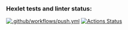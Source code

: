 ### Hexlet tests and linter status:
[![.github/workflows/push.yml](https://github.com/alexandertolchinsky/devops-for-programmers-project-lvl1/actions/workflows/push.yml/badge.svg)](https://github.com/alexandertolchinsky/devops-for-programmers-project-lvl1/actions/workflows/push.yml)
[![Actions Status](https://github.com/alexandertolchinsky/devops-for-programmers-project-lvl1/workflows/hexlet-check/badge.svg)](https://github.com/alexandertolchinsky/devops-for-programmers-project-lvl1/actions)
